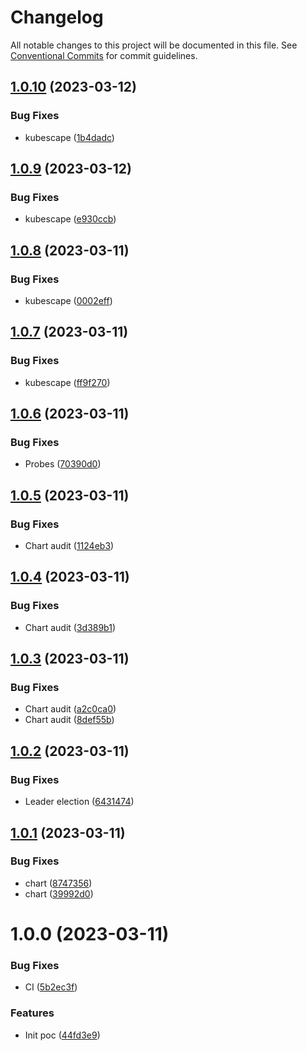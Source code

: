 # Changelog

All notable changes to this project will be documented in this file. See
[Conventional Commits](https://conventionalcommits.org) for commit guidelines.

## [1.0.10](https://github.com/stenic/well-known/compare/v1.0.9...v1.0.10) (2023-03-12)


### Bug Fixes

* kubescape ([1b4dadc](https://github.com/stenic/well-known/commit/1b4dadc883d1e8231ae29cbd4f4c6358a280fbb4))

## [1.0.9](https://github.com/stenic/well-known/compare/v1.0.8...v1.0.9) (2023-03-12)


### Bug Fixes

* kubescape ([e930ccb](https://github.com/stenic/well-known/commit/e930ccb55cf1c2c610a92d271ee4be07fa878830))

## [1.0.8](https://github.com/stenic/well-known/compare/v1.0.7...v1.0.8) (2023-03-11)


### Bug Fixes

* kubescape ([0002eff](https://github.com/stenic/well-known/commit/0002eff70a3d708ab1275e429ed948b28b14a516))

## [1.0.7](https://github.com/stenic/well-known/compare/v1.0.6...v1.0.7) (2023-03-11)


### Bug Fixes

* kubescape ([ff9f270](https://github.com/stenic/well-known/commit/ff9f2705d74189bdebd3886bfb05ee027e78ad3b))

## [1.0.6](https://github.com/stenic/well-known/compare/v1.0.5...v1.0.6) (2023-03-11)


### Bug Fixes

* Probes ([70390d0](https://github.com/stenic/well-known/commit/70390d038995d46638fe33d1fc2bfd460df535f6))

## [1.0.5](https://github.com/stenic/well-known/compare/v1.0.4...v1.0.5) (2023-03-11)


### Bug Fixes

* Chart audit ([1124eb3](https://github.com/stenic/well-known/commit/1124eb3714459e45c88a0baf238e5a4988446530))

## [1.0.4](https://github.com/stenic/well-known/compare/v1.0.3...v1.0.4) (2023-03-11)


### Bug Fixes

* Chart audit ([3d389b1](https://github.com/stenic/well-known/commit/3d389b105233f55422c66ae44f7aabfed7a0e6a2))

## [1.0.3](https://github.com/stenic/well-known/compare/v1.0.2...v1.0.3) (2023-03-11)


### Bug Fixes

* Chart audit ([a2c0ca0](https://github.com/stenic/well-known/commit/a2c0ca02db611fac143ef412b25903da4aaf5006))
* Chart audit ([8def55b](https://github.com/stenic/well-known/commit/8def55bfe6b54fe6b4cf70b36085cd5bee4b4562))

## [1.0.2](https://github.com/stenic/well-known/compare/v1.0.1...v1.0.2) (2023-03-11)


### Bug Fixes

* Leader election ([6431474](https://github.com/stenic/well-known/commit/643147495110524eb68ae347f99ea9a32f090f60))

## [1.0.1](https://github.com/stenic/well-known/compare/v1.0.0...v1.0.1) (2023-03-11)


### Bug Fixes

* chart ([8747356](https://github.com/stenic/well-known/commit/8747356888f18181fbcb41cc4c18d5b891788145))
* chart ([39992d0](https://github.com/stenic/well-known/commit/39992d0c4b98cca313e5d244cb62f0b8891d0966))

# 1.0.0 (2023-03-11)


### Bug Fixes

* CI ([5b2ec3f](https://github.com/stenic/well-known/commit/5b2ec3f0a36473f09cbd3d661b00ccbf1185fd1e))


### Features

* Init poc ([44fd3e9](https://github.com/stenic/well-known/commit/44fd3e91001db132d52019efe2b6c674025f5f23))
